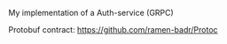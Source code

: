 My implementation of a Auth-service (GRPC) 

Protobuf contract: https://github.com/ramen-badr/Protoc
